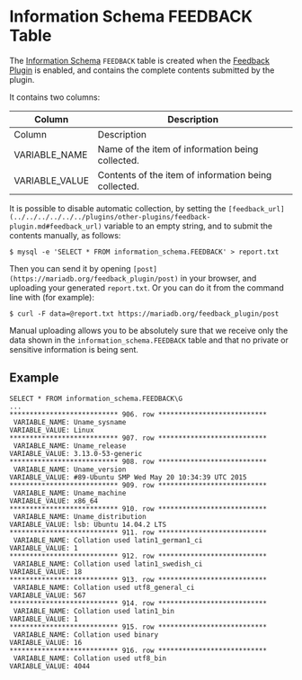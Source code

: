
# Information Schema FEEDBACK Table

The [Information Schema](../README.md) `FEEDBACK` table is created when the [Feedback Plugin](../../../../../../plugins/other-plugins/feedback-plugin.md) is enabled, and contains the complete contents submitted by the plugin.


It contains two columns:



| Column | Description |
| --- | --- |
| Column | Description |
| VARIABLE_NAME | Name of the item of information being collected. |
| VARIABLE_VALUE | Contents of the item of information being collected. |



It is possible to disable automatic collection, by setting the `[feedback_url](../../../../../../plugins/other-plugins/feedback-plugin.md#feedback_url)` variable to an empty string, and to submit the contents manually, as follows:


```
$ mysql -e 'SELECT * FROM information_schema.FEEDBACK' > report.txt
```

Then you can send it by opening `[post](https://mariadb.org/feedback_plugin/post)` in your
browser, and uploading your generated `report.txt`. Or you can do it from the
command line with (for example):


```
$ curl -F data=@report.txt https://mariadb.org/feedback_plugin/post
```

Manual uploading allows you to be absolutely
sure that we receive only the data shown in the `information_schema.FEEDBACK`
table and that no private or sensitive information is being sent.


## Example


```
SELECT * FROM information_schema.FEEDBACK\G
...
*************************** 906. row ***************************
 VARIABLE_NAME: Uname_sysname
VARIABLE_VALUE: Linux
*************************** 907. row ***************************
 VARIABLE_NAME: Uname_release
VARIABLE_VALUE: 3.13.0-53-generic
*************************** 908. row ***************************
 VARIABLE_NAME: Uname_version
VARIABLE_VALUE: #89-Ubuntu SMP Wed May 20 10:34:39 UTC 2015
*************************** 909. row ***************************
 VARIABLE_NAME: Uname_machine
VARIABLE_VALUE: x86_64
*************************** 910. row ***************************
 VARIABLE_NAME: Uname_distribution
VARIABLE_VALUE: lsb: Ubuntu 14.04.2 LTS
*************************** 911. row ***************************
 VARIABLE_NAME: Collation used latin1_german1_ci
VARIABLE_VALUE: 1
*************************** 912. row ***************************
 VARIABLE_NAME: Collation used latin1_swedish_ci
VARIABLE_VALUE: 18
*************************** 913. row ***************************
 VARIABLE_NAME: Collation used utf8_general_ci
VARIABLE_VALUE: 567
*************************** 914. row ***************************
 VARIABLE_NAME: Collation used latin1_bin
VARIABLE_VALUE: 1
*************************** 915. row ***************************
 VARIABLE_NAME: Collation used binary
VARIABLE_VALUE: 16
*************************** 916. row ***************************
 VARIABLE_NAME: Collation used utf8_bin
VARIABLE_VALUE: 4044
```
